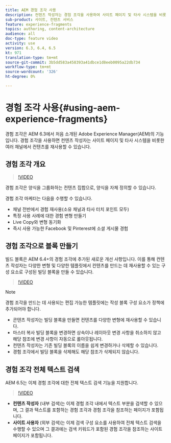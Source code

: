 ```yaml
---
title: AEM 경험 조각 사용
description: 컨텐츠 작성자는 경험 조각을 사용하여 사이트 페이지 및 타사 시스템을 비롯한 여러 채널에서 컨텐츠를 재사용할 수 있습니다.
sub-product: 사이트, 컨텐츠 서비스
feature: experience-fragments
topics: authoring, content-architecture
audience: all
doc-type: feature video
activity: use
version: 6.3, 6.4, 6.5
kt: 971
translation-type: tm+mt
source-git-commit: 3b5dd583a458393a41dbce1d8eeb0095a22db734
workflow-type: tm+mt
source-wordcount: '326'
ht-degree: 0%

---
```



# 경험 조각 사용{#using-aem-experience-fragments}

경험 조각은 AEM 6.3에서 처음 소개된 Adobe Experience Manager(AEM)의 기능입니다. 경험 조각을 사용하면 컨텐츠 작성자는 사이트 페이지 및 타사 시스템을 비롯한 여러 채널에서 컨텐츠를 재사용할 수 있습니다.

## 경험 조각 개요

>[!VIDEO](https://video.tv.adobe.com/v/17028/?quality=9&learn=on)

경험 조각은 양식을 그룹화하는 컨텐츠 집합으로, 양식을 자체 정의할 수 있습니다.

경험 조각 마케터는 다음을 수행할 수 있습니다.

* 채널 전반에서 경험 재사용(소유 채널과 타사 터치 포인트 모두)
* 특정 사용 사례에 대한 경험 변형 만들기
* Live Copy와 변형 동기화
* 즉시 사용 가능한 Facebook 및 Pinterest에 소셜 게시물 경험

## 경험 조각으로 블록 만들기

빌드 블록은 AEM 6.4+의 경험 조각에 추가된 새로운 개선 사항입니다. 이를 통해 컨텐츠 작성자는 다양한 변형 및 다양한 템플릿에서 컨텐츠를 만드는 데 재사용할 수 있는 구성 요소로 구성된 빌딩 블록을 만들 수 있습니다.

>[!VIDEO](https://video.tv.adobe.com/v/21289/?quality=9&learn=on)

>[!NOTE]
>
> 경험 조각을 만드는 데 사용되는 편집 가능한 템플릿에는 작성 블록 구성 요소가 정책에 추가되어야 합니다.

* 콘텐츠 작성자는 빌딩 블록을 만들면 컨텐츠를 다양한 변형에 재사용할 수 있습니다.
* 마스터 복사 빌딩 블록을 변경하면 상속이나 레이아웃 변경 사항을 취소하지 않고 해당 참조에 변경 사항이 자동으로 롤아웃됩니다.
* 컨텐츠 작성자는 기존 빌딩 블록의 이름을 쉽게 변경하거나 삭제할 수 있습니다.
* 경험 조각에서 빌딩 블록을 삭제해도 해당 참조가 삭제되지 않습니다.

## 경험 조각 전체 텍스트 검색

AEM 6.5는 이제 경험 조각에 대한 전체 텍스트 검색 기능을 지원합니다.

>[!VIDEO](https://video.tv.adobe.com/v/27720/?quality=9&learn=on)

* **컨텐츠 작성자** (내부 검색)는 이제 경험 조각 내에서 텍스트 부분을 검색할 수 있으며, 그 결과 텍스트를 포함하는 경험 조각과 경험 조각을 참조하는 페이지가 포함됩니다.
* **사이트 사용자** (외부 검색)는 이제 검색 구성 요소를 사용하여 전체 텍스트 검색을 수행할 수 있으며 그 결과에는 검색 키워드가 포함된 경험 조각을 참조하는 사이트 페이지가 포함됩니다.
